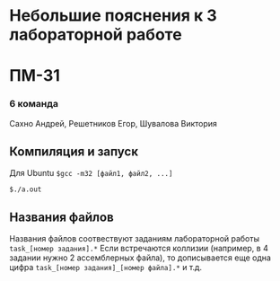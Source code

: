 # Небольшие пояснения к 3 лабораторной работе
# ПМ-31
### 6 команда
Сахно Андрей, Решетников Егор, Шувалова Виктория
## Компиляция и запуск
Для Ubuntu
<code>$gcc -m32 [файл1, файл2, ...]</code>

<code>$./a.out</code>
## Названия файлов
Названия файлов соотвествуют заданиям лабораторной работы
<code>task_[номер задания].\*</code>
Если встречаются коллизии (например, в 4 задании нужно 2 ассемблерных файла), то дописывается еще одна цифра
<code>task_[номер задания]_[номер файла].\*</code>
и т.д.
